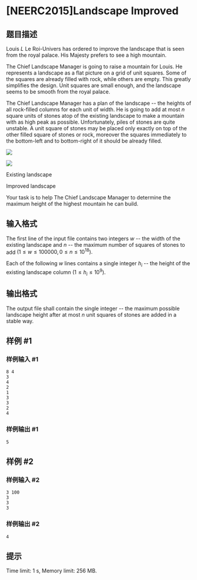 # [NEERC2015]Landscape Improved

## 题目描述



Louis $L$ Le Roi-Univers has ordered to improve the landscape that is seen from the royal palace. His Majesty prefers to see a high mountain.

The Chief Landscape Manager is going to raise a mountain for Louis. He represents a landscape as a flat picture on a grid of unit squares. Some of the squares are already filled with rock, while others are empty. This greatly simplifies the design. Unit squares are small enough, and the landscape seems to be smooth from the royal palace.

The Chief Landscape Manager has a plan of the landscape -- the heights of all rock-filled columns for each unit of width. He is going to add at most $n$ square units of stones atop of the existing landscape to make a mountain with as high peak as possible. Unfortunately, piles of stones are quite unstable. A unit square of stones may be placed only exactly on top of the other filled square of stones or rock, moreover the squares immediately to the bottom-left and to bottom-right of it should be already filled.

![](https://onlinejudgeimages.s3-ap-northeast-1.amazonaws.com/problem/11746/1.png)

![](https://onlinejudgeimages.s3-ap-northeast-1.amazonaws.com/problem/11746/2.png)

Existing landscape

Improved landscape

Your task is to help The Chief Landscape Manager to determine the maximum height of the highest mountain he can build.



## 输入格式



The first line of the input file contains two integers $w$ -- the width of the existing landscape and $n$ -- the maximum number of squares of stones to add $(1 \le w \le 100 000 , 0 \le n \le 10^{18}).$

Each of the following $w$ lines contains a single integer $h_{i}$ -- the height of the existing landscape column $(1 \le h_{i} \le 10^{9}).$



## 输出格式



The output file shall contain the single integer -- the maximum possible landscape height after at most $n$ unit squares of stones are added in a stable way.



## 样例 #1

### 样例输入 #1
```
8 4
3
4
2
1
3
3
2
4
```

### 样例输出 #1

```
5
```

## 样例 #2

### 样例输入 #2
```
3 100
3
3
3
```

### 样例输出 #2

```
4
```

## 提示

Time limit: 1 s, Memory limit: 256 MB. 


